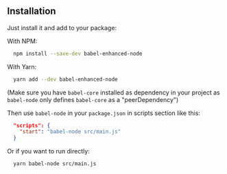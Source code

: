 ## Installation

Just install it and add to your package:

With NPM:
```bash
  npm install --save-dev babel-enhanced-node
```

With Yarn:
```bash
  yarn add --dev babel-enhanced-node
```

(Make sure you have `babel-core` installed as dependency in your project as `babel-node` only defines `babel-core` as a "peerDependency")

Then use `babel-node` in your `package.json` in scripts section like this:
```json
  "scripts": {
    "start": "babel-node src/main.js"
  }
```

Or if you want to run directly:
```bash
  yarn babel-node src/main.js
```
